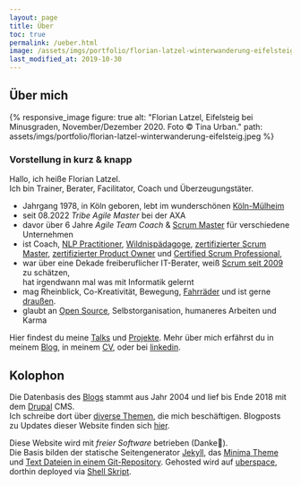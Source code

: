 ```yaml
---
layout: page
title: Über 
toc: true
permalink: /ueber.html
image: /assets/imgs/portfolio/florian-latzel-winterwanderung-eifelsteig.jpeg
last_modified_at: 2019-10-30
---
```

## Über mich

{% responsive_image figure: true
alt: "Florian Latzel, Eifelsteig bei Minusgraden, November/Dezember 2020. Foto © Tina Urban."
path: assets/imgs/portfolio/florian-latzel-winterwanderung-eifelsteig.jpeg %}

### Vorstellung in kurz & knapp

Hallo, ich heiße Florian Latzel.  
Ich bin Trainer, Berater, Facilitator, Coach und Überzeugungstäter. 

- Jahrgang 1978, in Köln geboren, 
lebt im wunderschönen [Köln-Mülheim](/tags/muellem/index.html)
- seit 08.2022 *Tribe Agile Master* bei der AXA 
- davor über 6 Jahre *Agile Team Coach* & [Scrum Master](/tags/scrum-master/) für verschiedene Unternehmen
- ist Coach, 
[NLP Practitioner](/2022/03/31/nlp-practitioner.html), 
[Wildnispädagoge](/2020/12/14/november-draussen.html#ich-bin-wildnispädagoge), 
[zertifizierter Scrum Master](/neues-aus-der-scheinwelt-professional-scrum-master-i-psm1.html),
[zertifizierter Product Owner](/2018/03/03/scrum-starter-kit.html)
und [Certified Scrum Professional](/2018/03/31/certified-scrum-professional-csp.html), 
- war über eine Dekade freiberuflicher IT-Berater, 
weiß [Scrum seit 2009](/my-last-daily-scrum-at-berlinonline.html) zu schätzen,  
hat irgendwann mal was mit Informatik gelernt
- mag Rheinblick, Co-Kreativität, Bewegung, [Fahrräder](/tags/fahrrad/index.html) 
und ist gerne [draußen](/tags/draussen/index.html).
- glaubt an [Open Source](/tags/open-source/index.html), Selbstorganisation, 
humaneres Arbeiten und Karma

Hier findest du meine [Talks](/talks.html) und [Projekte](/projekte.html).
Mehr über mich erfährst du in meinem [Blog](/#blog), 
in meinem [CV](https://florian.latzel.io/cv), 
oder bei [linkedin](https://www.linkedin.com/in/florianlatzel/).

## Kolophon

Die Datenbasis des [Blogs](/archiv.html) stammt aus Jahr 2004 und lief bis Ende 2018 
mit dem [Drupal](/tags/drupal/) CMS.   
Ich schreibe dort über [diverse Themen](/themen.html), die mich beschäftigen.
Blogposts zu Updates dieser Website finden sich [hier](/tags/netzaffe). 

Diese Website wird mit *freier Software* betrieben (Danke🙏).   
Die Basis bilden der statische Seitengenerator [Jekyll](/tags/jekyll/),
das [Minima Theme](https://github.com/jekyll/minima)
und [Text Dateien in einem Git-Repository](https://github.com/fl3a/florian.latzel.io). 
Gehosted wird auf [uberspace](https://uberspace.de), dorthin deployed via [Shell Skript](
https://github.com/fl3a/jekyll_deployment).
